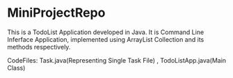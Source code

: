 # MiniProjectRepo
This is a TodoList Application developed in Java.
It is Command Line Inferface Application, implemented using ArrayList Collection and its methods respectively.



CodeFiles: Task.java(Representing Single Task File) , TodoListApp.java(Main Class)
